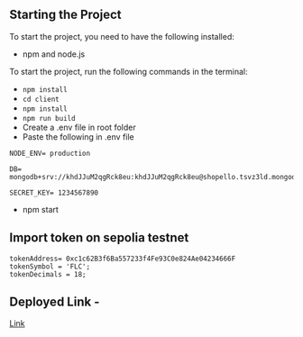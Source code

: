 ## Starting the Project 

To start the project, you need to have the following installed:
- npm and node.js

To start the project, run the following commands in the terminal:
- `npm install`
- `cd client`
- `npm install`
- `npm run build`
- Create a .env file in root folder 
- Paste the following in .env file
```
NODE_ENV= production

DB= mongodb+srv://khdJJuM2qgRck8eu:khdJJuM2qgRck8eu@shopello.tsvz3ld.mongodb.net/

SECRET_KEY= 1234567890
```
- npm start

## Import token on sepolia testnet

```
tokenAddress= 0xc1c62B3f6Ba557233f4Fe93C0e824Ae04234666F
tokenSymbol = 'FLC';
tokenDecimals = 18;
```


## Deployed Link -
[Link](https://flipkart-web.vercel.app/)